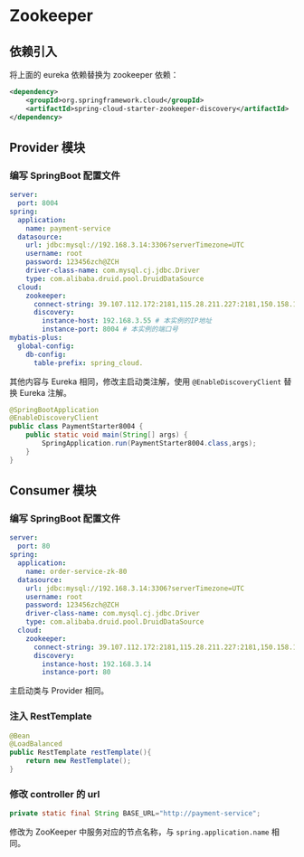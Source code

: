 # Zookeeper

## 依赖引入

将上面的 eureka 依赖替换为 zookeeper 依赖：

```xml
<dependency>
    <groupId>org.springframework.cloud</groupId>
    <artifactId>spring-cloud-starter-zookeeper-discovery</artifactId>
</dependency>
```

## Provider 模块

### 编写 SpringBoot 配置文件

```yaml
server:
  port: 8004
spring:
  application:
    name: payment-service
  datasource:
    url: jdbc:mysql://192.168.3.14:3306?serverTimezone=UTC
    username: root
    password: 123456zch@ZCH
    driver-class-name: com.mysql.cj.jdbc.Driver
    type: com.alibaba.druid.pool.DruidDataSource
  cloud:
    zookeeper:
      connect-string: 39.107.112.172:2181,115.28.211.227:2181,150.158.153.216:2181 # ZooKeeper集群
      discovery:
        instance-host: 192.168.3.55 # 本实例的IP地址
        instance-port: 8004 # 本实例的端口号
mybatis-plus:
  global-config:
    db-config:
      table-prefix: spring_cloud.
```

其他内容与 Eureka 相同，修改主启动类注解，使用 `@EnableDiscoveryClient` 替换 Eureka 注解。

```java
@SpringBootApplication
@EnableDiscoveryClient
public class PaymentStarter8004 {
    public static void main(String[] args) {
        SpringApplication.run(PaymentStarter8004.class,args);
    }
}
```

## Consumer 模块

### 编写 SpringBoot 配置文件

```yaml
server:
  port: 80
spring:
  application:
    name: order-service-zk-80
  datasource:
    url: jdbc:mysql://192.168.3.14:3306?serverTimezone=UTC
    username: root
    password: 123456zch@ZCH
    driver-class-name: com.mysql.cj.jdbc.Driver
    type: com.alibaba.druid.pool.DruidDataSource
  cloud:
    zookeeper:
      connect-string: 39.107.112.172:2181,115.28.211.227:2181,150.158.153.216:2181
      discovery:
        instance-host: 192.168.3.14
        instance-port: 80
```

主启动类与 Provider 相同。

### 注入 RestTemplate

```java
@Bean
@LoadBalanced
public RestTemplate restTemplate(){
    return new RestTemplate();
}
```

### 修改 controller 的 url

```java
private static final String BASE_URL="http://payment-service";
```

修改为 ZooKeeper 中服务对应的节点名称，与 `spring.application.name` 相同。

